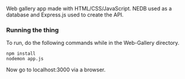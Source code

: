 Web gallery app made with HTML/CSS/JavaScript. NEDB used as a database and Express.js used to create the API.

### Running the thing
  
To run, do the following commands while in the Web-Gallery directory.
  
```
npm install
nodemon app.js
```
  
Now go to localhost:3000 via a browser.
